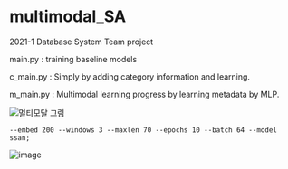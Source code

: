 # multimodal_SA
2021-1 Database System Team project

main.py : training baseline models

c_main.py : Simply by adding category information and learning.

m_main.py : Multimodal learning progress by learning metadata by MLP.

![멀티모달 그림](https://user-images.githubusercontent.com/46701548/133445070-869e9492-ad2f-4634-a5cb-15a02f439943.png)

`--embed 200 --windows 3 --maxlen 70 --epochs 10 --batch 64 --model ssan;`

![image](https://user-images.githubusercontent.com/46701548/133445570-87b9c6a0-0d99-46ea-94a6-a88cd9aa690b.png)

